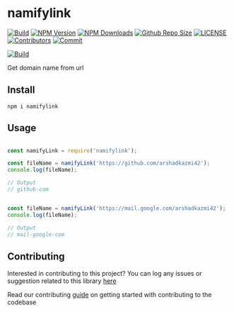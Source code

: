 # namifylink

[![Build](https://github.com/arshadkazmi42/namifylink/actions/workflows/nodejs.yml/badge.svg)](https://github.com/arshadkazmi42/namifylink/actions/workflows/nodejs.yml)
[![NPM Version](https://img.shields.io/npm/v/namifylink.svg)](https://www.npmjs.com/package/namifylink)
[![NPM Downloads](https://img.shields.io/npm/dt/namifylink.svg)](https://www.npmjs.com/package/namifylink)
[![Github Repo Size](https://img.shields.io/github/repo-size/arshadkazmi42/namifylink.svg)](https://github.com/arshadkazmi42/namifylink)
[![LICENSE](https://img.shields.io/npm/l/namifylink.svg)](https://github.com/arshadkazmi42/namifylink/blob/master/LICENSE)
[![Contributors](https://img.shields.io/github/contributors/arshadkazmi42/namifylink.svg)](https://github.com/arshadkazmi42/namifylink/graphs/contributors)
[![Commit](https://img.shields.io/github/last-commit/arshadkazmi42/namifylink.svg)](https://github.com/arshadkazmi42/namifylink/commits/master)


[![Build](https://github.com/arshadkazmi42/namifylink/actions/workflows/nodejs.yml/badge.svg)](https://github.com/arshadkazmi42/namifylink/actions/workflows/nodejs.yml)

Get domain name from url

## Install

```
npm i namifylink
```

## Usage

```javascript

const namifyLink = require('namifylink');

const fileName = namifyLink('https://github.com/arshadkazmi42');
console.log(fileName);

// Output
// github-com


const fileName = namifyLink('https://mail.google.com/arshadkazmi42');
console.log(fileName);

// Output
// mail-google-com

```

## Contributing

Interested in contributing to this project?
You can log any issues or suggestion related to this library [here](https://github.com/arshadkazmi42/namifylink/issues/new)

Read our contributing [guide](CONTRIBUTING.md) on getting started with contributing to the codebase

